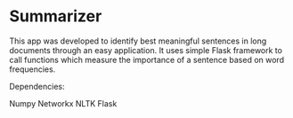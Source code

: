 # **Summarizer**

This app was developed to identify best meaningful sentences in long documents through an easy application. It uses simple Flask framework to call functions which measure the importance of a sentence based on word frequencies. 

Dependencies:

Numpy
Networkx
NLTK
Flask


